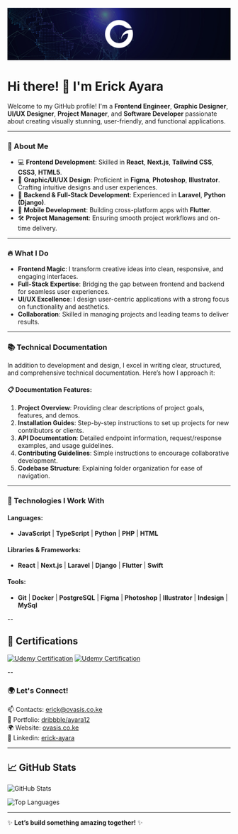 ![Banner](https://github.com/OvasisGroup/OvasisGroup/blob/main/assets/ovagroup.jpg)

<!--
**OvasisGroup/OvasisGroup** is a ✨ _special_ ✨ repository because its `README.md` (this file) appears on your GitHub profile.

Here are some ideas to get you started:

- 🔭 I’m currently working on ...
- 🌱 I’m currently learning ...
- 👯 I’m looking to collaborate on ...
- 🤔 I’m looking for help with ...
- 💬 Ask me about ...
- 📫 How to reach me: ...
- 😄 Pronouns: ...
- ⚡ Fun fact: ...
-->
# Hi there! 👋 I'm Erick Ayara

Welcome to my GitHub profile! I'm a **Frontend Engineer**, **Graphic Designer**, **UI/UX Designer**, **Project Manager**, and **Software Developer** passionate about creating visually stunning, user-friendly, and functional applications. 

---

### 🌟 About Me

- 💻 **Frontend Development**: Skilled in **React**, **Next.js**, **Tailwind CSS**, **CSS3**, **HTML5**.
- 🎨 **Graphic/UI/UX Design**: Proficient in **Figma**, **Photoshop**, **Illustrator**. Crafting intuitive designs and user experiences.
- 🔧 **Backend & Full-Stack Development**: Experienced in **Laravel**, **Python (Django)**.
- 📱 **Mobile Development**: Building cross-platform apps with **Flutter**.
- 🛠 **Project Management**: Ensuring smooth project workflows and on-time delivery.

---

### 🔥 What I Do

- **Frontend Magic**: I transform creative ideas into clean, responsive, and engaging interfaces.
- **Full-Stack Expertise**: Bridging the gap between frontend and backend for seamless user experiences.
- **UI/UX Excellence**: I design user-centric applications with a strong focus on functionality and aesthetics.
- **Collaboration**: Skilled in managing projects and leading teams to deliver results.

---

### 📚 Technical Documentation

In addition to development and design, I excel in writing clear, structured, and comprehensive technical documentation. Here’s how I approach it:

#### 📋 **Documentation Features:**
1. **Project Overview**: Providing clear descriptions of project goals, features, and demos.
2. **Installation Guides**: Step-by-step instructions to set up projects for new contributors or clients.
3. **API Documentation**: Detailed endpoint information, request/response examples, and usage guidelines.
4. **Contributing Guidelines**: Simple instructions to encourage collaborative development.
5. **Codebase Structure**: Explaining folder organization for ease of navigation.

---

### 🚀 Technologies I Work With

#### Languages:
- **JavaScript** | **TypeScript** | **Python** | **PHP** | **HTML**

#### Libraries & Frameworks:
- **React** | **Next.js** | **Laravel** | **Django** | **Flutter** | **Swift**

#### Tools:
- **Git** | **Docker** | **PostgreSQL** | **Figma** | **Photoshop** | **Illustrator**  | **Indesign** | **MySql**

--

## 📜 Certifications

[![Udemy Certification](https://img.shields.io/badge/Udemy-Nextjs_Development-02C39A?style=flat-square&logo=Udemy&logoColor=white)](https://www.udemy.com/certificate/UC-57e5ab09-da0e-485b-b943-2b8b94ffda8c/)
[![Udemy Certification](https://img.shields.io/badge/Udemy-Angular_Complete_Mastery-FCA121?style=flat-square&logo=Udemy&logoColor=white)](https://www.udemy.com/certificate/UC-b50c9899-a1e6-45bd-b0cd-6ff50a55b7f7/)

--

### 🌍 Let's Connect!

📫 Contacts: [erick@ovasis.co.ke](mailto:erick@ovasis.co.ke)  
🌈 Portfolio: [dribbble/ayara12](https://dribbble.com/ayara12)   
🌍 Website: [ovasis.co.ke](https://ovasis.co.ke)   
💼 Linkedin: [erick-ayara](https://www.linkedin.com/in/erick-ayara/)   

---

## 📈 GitHub Stats

![GitHub Stats](https://github-readme-stats.vercel.app/api?username=OvasisGroup&show_icons=true&theme=radical)

![Top Languages](https://github-readme-stats.vercel.app/api/top-langs/?username=OvasisGroup&layout=compact&theme=radical)

---

✨ **Let’s build something amazing together!** ✨
